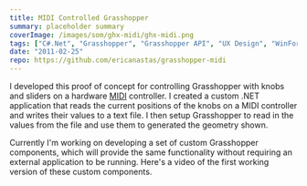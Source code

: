 ```yaml
---
title: MIDI Controlled Grasshopper
summary: placeholder summary
coverImage: /images/som/ghx-midi/ghx-midi.png
tags: ["C#.Net", "Grasshopper", "Grasshopper API", "UX Design", "WinForms"]
date: "2011-02-25"
repo: https://github.com/ericanastas/grasshopper-midi
---
```


I developed this proof of concept for controlling Grasshopper with knobs and sliders on a hardware [MIDI](http://en.wikipedia.org/wiki/MIDI) controller. I created a custom .NET application that reads the current positions of the knobs on a MIDI controller and writes their values to a text file. I then setup Grasshopper to read in the values from the file and use them to generated the geometry shown.

Currently I'm working on developing a set of custom Grasshopper components, which will provide the same functionality without requiring an external application to be running. Here's a video of the first working version of these custom components.
